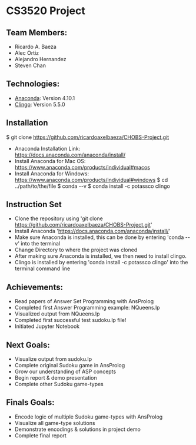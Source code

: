 # CS3520 Project
## Team Members:
* Ricardo A. Baeza
* Alec Ortiz
* Alejandro Hernandez
* Steven Chan


## Technologies:
* [Anaconda](https://www.anaconda.com): Version 4.10.1
* [Clingo](https://potassco.org/clingo/): Version 5.5.0

## Installation
$ git clone https://github.com/ricardoaxelbaeza/CHOBS-Project.git
* Anaconda Installation Link: https://docs.anaconda.com/anaconda/install/
* Install Anaconda for Mac OS: https://www.anaconda.com/products/individual#macos
* Install Anaconda for Windows: https://www.anaconda.com/products/individual#windows
$ cd ../path/to/the/file
$ conda --v
$ conda install -c potassco clingo

## Instruction Set
* Clone the repository using 'git clone https://github.com/ricardoaxelbaeza/CHOBS-Project.git'
* Install Anaconda 'https://docs.anaconda.com/anaconda/install/'
* Make sure Anaconda is installed, this can be done by entering 'conda --v' into the terminal
* Change Directory to where the project was cloned
* After making sure Anaconda is installed, we then need to install clingo. 
* Clingo is installed by entering 'conda install -c potassco clingo' into the terminal command line

## Achievements:
* Read papers of Answer Set Programming with AnsProlog
* Completed first Answer Programming example: NQueens.lp
* Visualized output from NQueens.lp
* Completed first successful test sudoku.lp file!
* Initiated Jupyter Notebook

## Next Goals:
* Visualize output from sudoku.lp
* Complete original Sudoku game in AnsProlog
* Grow our understanding of ASP concepts
* Begin report & demo presentation
* Complete other Sudoku game-types

## Finals Goals:
* Encode logic of multiple Sudoku game-types with AnsProlog
* Visualize all game-type solutions
* Demonstrate encodings & solutions in project demo
* Complete final report

